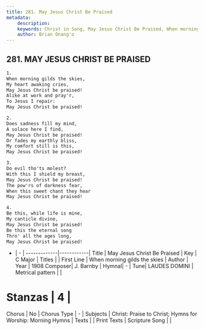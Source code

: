 ```yaml
---
title: 281. May Jesus Christ Be Praised
metadata:
    description: 
    keywords: Christ in Song, May Jesus Christ Be Praised, When morning gilds the skies, 
    author: Brian Onang'o
---
```



## 281. MAY JESUS CHRIST BE PRAISED

```txt
1.
When morning gilds the skies,
My heart awaking cries,
May Jesus Christ be praised!
Alike at work and pray'r,
To Jesus I repair:
May Jesus Christ be praised!

2.
Does sadness fill my mind,
A solace here I find,
May Jesus Christ be praised!
Or fades my earthly bliss,
My comfort still is this,
May Jesus Christ be praised!

3.
Do evil tho'ts molest?
With this I shield my breast,
May Jesus Christ be praised!
The pow'rs of darkness fear,
When this sweet chant they hear
May Jesus Christ be praised!

4.
Be this, while life is mine,
My canticle divine,
May Jesus Christ be praised!
Be this the eternal song
Thro' all the ages long,
May Jesus Christ be praised!
```

- |   -  |
-------------|------------|
Title | May Jesus Christ Be Praised |
Key | C Major |
Titles |  |
First Line | When morning gilds the skies |
Author | 
Year | 1908
Composer| J. Barnby |
Hymnal|  - |
Tune| LAUDES DOMINI |
Metrical pattern | |
# Stanzas | 4 |
Chorus | No |
Chorus Type | - |
Subjects | Christ: Praise to Christ; Hymns for Worship: Morning Hymns |
Texts |  |
Print Texts | 
Scripture Song |  |
  
